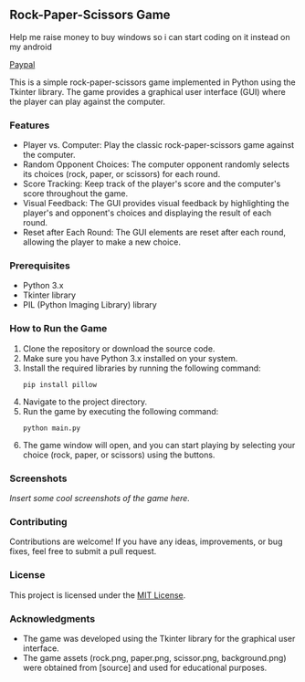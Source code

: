 ## Rock-Paper-Scissors Game

Help me raise money to buy windows so i can start coding on it instead on my android

[Paypal](https://www.paypal.me/raven20001)


This is a simple rock-paper-scissors game implemented in Python using the Tkinter library. The game provides a graphical user interface (GUI) where the player can play against the computer.

### Features

- Player vs. Computer: Play the classic rock-paper-scissors game against the computer.
- Random Opponent Choices: The computer opponent randomly selects its choices (rock, paper, or scissors) for each round.
- Score Tracking: Keep track of the player's score and the computer's score throughout the game.
- Visual Feedback: The GUI provides visual feedback by highlighting the player's and opponent's choices and displaying the result of each round.
- Reset after Each Round: The GUI elements are reset after each round, allowing the player to make a new choice.

### Prerequisites

- Python 3.x
- Tkinter library
- PIL (Python Imaging Library) library

### How to Run the Game

1. Clone the repository or download the source code.
2. Make sure you have Python 3.x installed on your system.
3. Install the required libraries by running the following command:
   ```
   pip install pillow
   ```
4. Navigate to the project directory.
5. Run the game by executing the following command:
   ```
   python main.py
   ```
6. The game window will open, and you can start playing by selecting your choice (rock, paper, or scissors) using the buttons.

### Screenshots

_Insert some cool screenshots of the game here._

### Contributing

Contributions are welcome! If you have any ideas, improvements, or bug fixes, feel free to submit a pull request.

### License

This project is licensed under the [MIT License](LICENSE).

### Acknowledgments

- The game was developed using the Tkinter library for the graphical user interface.
- The game assets (rock.png, paper.png, scissor.png, background.png) were obtained from [source] and used for educational purposes.